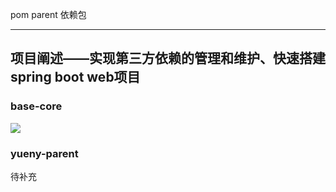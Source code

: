 ﻿pom parent 依赖包

-----------------

## 项目阐述——实现第三方依赖的管理和维护、快速搭建spring boot web项目
### base-core
 
<img src="https://static.codealy.com/images/whosly/base-core%201.3.0-RELEASE.png?raw=true" align=center/>

### yueny-parent
待补充


